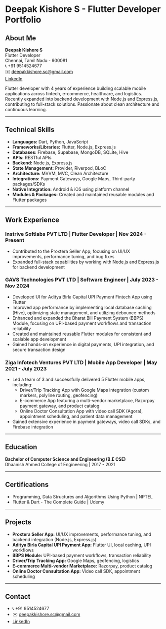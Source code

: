 # Deepak Kishore S - Flutter Developer Portfolio

## About Me

**Deepak Kishore S**  
Flutter Developer  
Chennai, Tamil Nadu - 600081  
📞 +91 9514524677  
✉️ deepakkishore.sc@gmail.com  
[LinkedIn](https://www.linkedin.com/in/deepak-kishore/)

Flutter developer with 4 years of experience building scalable mobile applications across fintech, e-commerce, healthcare, and logistics. Recently expanded into backend development with Node.js and Express.js, contributing to full-stack solutions. Passionate about clean architecture and continuous learning.

---

## Technical Skills
- **Languages:** Dart, Python, JavaScript
- **Frameworks/Libraries:** Flutter, Node.js, Express.js
- **Databases:** Firebase, Supabase, MongoDB, SQLite, Hive
- **APIs:** RESTful APIs
- **Backend:** Node.js, Express.js
- **State Management:** Provider, Riverpod, BLoC
- **Architecture:** MVVM, MVC, Clean Architecture
- **Integrations:** Payment Gateways, Google Maps, Third-party packages/SDKs
- **Native Integration:** Android & iOS using platform channel
- **Modules & Packages:** Created and maintained reusable modules and Flutter packages

---

## Work Experience

### Instrive Softlabs PVT LTD | Flutter Developer | Nov 2024 - Present
- Contributed to the Proxtera Seller App, focusing on UI/UX improvements, performance tuning, and bug fixes
- Expanded full-stack capabilities by working with Node.js and Express.js for backend development

### GAVS Technologies PVT LTD | Software Engineer | July 2023 - Nov 2024
- Developed UI for Aditya Birla Capital UPI Payment Fintech App using Flutter
- Improved app performance by implementing local database caching (Hive), optimizing state management, and utilizing debounce methods
- Enhanced and expanded the Bharat Bill Payment System (BBPS) Module, focusing on UPI-based payment workflows and transaction reliability
- Created and maintained reusable Flutter modules for consistent and scalable app development
- Gained hands-on experience in digital payments, UPI integration, and secure transaction design

### Ziga Infotech Ventures PVT LTD | Mobile App Developer | May 2021 - July 2023
- Led a team of 3 and successfully delivered 5 Flutter mobile apps, including:
  - Driver/Trip Tracking App with Google Maps integration (custom markers, polyline routing, geofencing)
  - E-commerce App featuring a multi-vendor marketplace, Razorpay payment gateway, and product catalog
  - Online Doctor Consultation App with video call SDK (Agora), appointment scheduling, and patient data management
- Gained extensive experience in payment gateways, video call SDKs, and Firebase integration

---

## Education
**Bachelor of Computer Science and Engineering (B.E CSE)**  
Dhaanish Ahmed College of Engineering | 2017 - 2021

---

## Certifications
- Programming, Data Structures and Algorithms Using Python | NPTEL
- Flutter & Dart - The Complete Guide | Udemy

---

## Projects
- **Proxtera Seller App:** UI/UX improvements, performance tuning, and backend integration (Node.js, Express.js)
- **Aditya Birla Capital UPI Payment App:** Flutter UI, local caching, UPI workflows
- **BBPS Module:** UPI-based payment workflows, transaction reliability
- **Driver/Trip Tracking App:** Google Maps, geofencing, logistics
- **E-commerce Multi-vendor Marketplace:** Razorpay, product catalog
- **Online Doctor Consultation App:** Video call SDK, appointment scheduling

---

## Contact
- 📞 +91 9514524677
- ✉️ deepakkishore.sc@gmail.com
- [LinkedIn](https://www.linkedin.com/in/deepak-kishore/)
